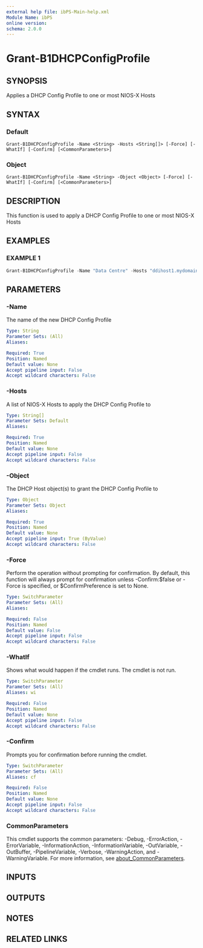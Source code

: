 ```yaml
---
external help file: ibPS-Main-help.xml
Module Name: ibPS
online version:
schema: 2.0.0
---
```


# Grant-B1DHCPConfigProfile

## SYNOPSIS
Applies a DHCP Config Profile to one or most NIOS-X Hosts

## SYNTAX

### Default
```
Grant-B1DHCPConfigProfile -Name <String> -Hosts <String[]> [-Force] [-WhatIf] [-Confirm] [<CommonParameters>]
```

### Object
```
Grant-B1DHCPConfigProfile -Name <String> -Object <Object> [-Force] [-WhatIf] [-Confirm] [<CommonParameters>]
```

## DESCRIPTION
This function is used to apply a DHCP Config Profile to one or most NIOS-X Hosts

## EXAMPLES

### EXAMPLE 1
```powershell
Grant-B1DHCPConfigProfile -Name "Data Centre" -Hosts "ddihost1.mydomain.corp","ddihost2.mydomain.corp"
```

## PARAMETERS

### -Name
The name of the new DHCP Config Profile

```yaml
Type: String
Parameter Sets: (All)
Aliases:

Required: True
Position: Named
Default value: None
Accept pipeline input: False
Accept wildcard characters: False
```

### -Hosts
A list of NIOS-X Hosts to apply the DHCP Config Profile to

```yaml
Type: String[]
Parameter Sets: Default
Aliases:

Required: True
Position: Named
Default value: None
Accept pipeline input: False
Accept wildcard characters: False
```

### -Object
The DHCP Host object(s) to grant the DHCP Config Profile to

```yaml
Type: Object
Parameter Sets: Object
Aliases:

Required: True
Position: Named
Default value: None
Accept pipeline input: True (ByValue)
Accept wildcard characters: False
```

### -Force
Perform the operation without prompting for confirmation.
By default, this function will always prompt for confirmation unless -Confirm:$false or -Force is specified, or $ConfirmPreference is set to None.

```yaml
Type: SwitchParameter
Parameter Sets: (All)
Aliases:

Required: False
Position: Named
Default value: False
Accept pipeline input: False
Accept wildcard characters: False
```

### -WhatIf
Shows what would happen if the cmdlet runs.
The cmdlet is not run.

```yaml
Type: SwitchParameter
Parameter Sets: (All)
Aliases: wi

Required: False
Position: Named
Default value: None
Accept pipeline input: False
Accept wildcard characters: False
```

### -Confirm
Prompts you for confirmation before running the cmdlet.

```yaml
Type: SwitchParameter
Parameter Sets: (All)
Aliases: cf

Required: False
Position: Named
Default value: None
Accept pipeline input: False
Accept wildcard characters: False
```

### CommonParameters
This cmdlet supports the common parameters: -Debug, -ErrorAction, -ErrorVariable, -InformationAction, -InformationVariable, -OutVariable, -OutBuffer, -PipelineVariable, -Verbose, -WarningAction, and -WarningVariable. For more information, see [about_CommonParameters](http://go.microsoft.com/fwlink/?LinkID=113216).

## INPUTS

## OUTPUTS

## NOTES

## RELATED LINKS
